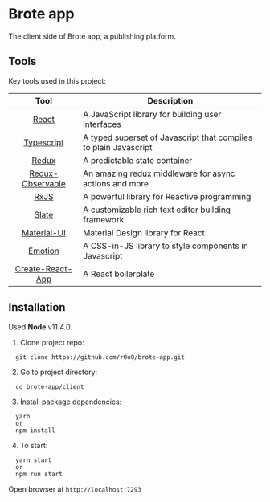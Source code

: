 # Brote app

The client side of Brote app, a publishing platform.

## Tools
Key tools used in this project:

| Tool           | Description  |
| :-------------:|--------------|
| [React](http://facebook.github.io/react/index.html) | A JavaScript library for building user interfaces |
| [Typescript](https://www.typescriptlang.org/) | A typed superset of Javascript that compiles to plain Javascript |
| [Redux](http://redux.js.org/) | A predictable state container |
| [Redux-Observable](http://github.com/redux-observable/redux-observable) | An amazing redux middleware for async actions and more |
| [RxJS](http://github.com/ReactiveX/rxjs) | A powerful library for Reactive programming |
| [Slate](https://github.com/ianstormtaylor/slate/) | A customizable rich text editor building framework |
| [Material-UI](https://material-ui.com/) | Material Design library for React |
| [Emotion](http://github.com/emotion-js/emotion/) | A CSS-in-JS library to style components in Javascript |
| [Create-React-App](http://browserify.org/) | A React boilerplate |

## Installation

Used __Node__ v11.4.0.

1. Clone project repo:
```
  git clone https://github.com/r0o0/brote-app.git
```
2. Go to project directory:
```
  cd brote-app/client
```
3. Install package dependencies:
```
  yarn
  or
  npm install
```
4. To start:
```
  yarn start
  or
  npm run start
```
Open browser at `http://localhost:7293`
